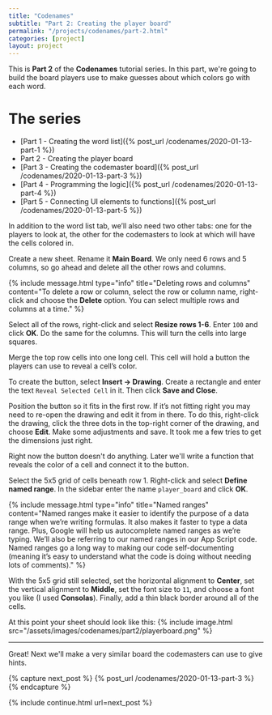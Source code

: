 ```yaml
---
title: "Codenames"
subtitle: "Part 2: Creating the player board"
permalink: "/projects/codenames/part-2.html"
categories: [project]
layout: project
---
```

This is **Part 2** of the **Codenames** tutorial series. In this part, we're going to build the board players use to make guesses about which colors go with each word.

# The series
* [Part 1 - Creating the word list]({% post_url /codenames/2020-01-13-part-1 %})
* Part 2 - Creating the player board
* [Part 3 - Creating the codemaster board]({% post_url /codenames/2020-01-13-part-3 %})
* [Part 4 - Programming the logic]({% post_url /codenames/2020-01-13-part-4 %})
* [Part 5 - Connecting UI elements to functions]({% post_url /codenames/2020-01-13-part-5 %})

In addition to the word list tab, we’ll also need two other tabs: one for the players to look at, the other for the codemasters to look at which will have the cells colored in.

Create a new sheet. Rename it **Main Board**. We only need 6 rows and 5 columns, so go ahead and delete all the other rows and columns.

{% include message.html type="info" title="Deleting rows and columns" content="To delete a row or column, select the row or column name, right-click and choose the <b>Delete</b> option. You can select multiple rows and columns at a time." %}

Select all of the rows, right-click and select **Resize rows 1-6**. Enter `100` and click **OK**. Do the same for the columns. This will turn the cells into large squares.

Merge the top row cells into one long cell. This cell will hold a button the players can use to reveal a cell’s color.

To create the button, select **Insert → Drawing**. Create a rectangle and enter the text `Reveal Selected Cell` in it. Then click **Save and Close**. 

Position the button so it fits in the first row. If it’s not fitting right you may need to re-open the drawing and edit it from in there. To do this, right-click the drawing, click the three dots in the top-right corner of the drawing, and choose **Edit**. Make some adjustments and save. It took me a few tries to get the dimensions just right.

Right now the button doesn't do anything. Later we'll write a function that reveals the color of a cell and connect it to the button.

Select the 5x5 grid of cells beneath row 1. Right-click and select **Define named range**. In the sidebar enter the name `player_board` and click **OK**.

{% include message.html type="info" title="Named ranges" content="Named ranges make it easier to identify the purpose of a data range when we’re writing formulas. It also makes it faster to type a data range. Plus, Google will help us autocomplete named ranges as we’re typing. We’ll also be referring to our named ranges in our App Script code. Named ranges go a long way to making our code self-documenting (meaning it’s easy to understand what the code is doing without needing lots of comments)." %}

With the 5x5 grid still selected, set the horizontal alignment to **Center**, set the vertical alignment to **Middle**, set the font size to `11`, and choose a font you like (I used **Consolas**). Finally, add a thin black border around all of the cells.

At this point your sheet should look like this:
{% include image.html src="/assets/images/codenames/part2/playerboard.png" %}

-------
Great! Next we'll make a very similar board the codemasters can use to give hints. 

{% capture next_post %}
  {% post_url /codenames/2020-01-13-part-3 %}
{% endcapture %}

{% include continue.html url=next_post %}